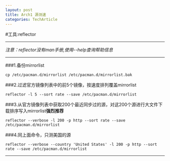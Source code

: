 ```yaml
---
layout: post
title: Arch1 源测速
categories: TechArticle
---
```


#工具:reflector

---
*注意：reflector没有man手册,使用--help查询帮助信息*

---
###1.备份mirrorlist

	cp /etc/pacman.d/mirrorlist /etc/pacman.d/mirrorlist.bak

###2.过滤官方镜像列表中的前5个镜像，按速度排列覆盖mirrorlist

	reflector -l 5 --sort rate --save /etc/pacman.d/mirrorlist
	
###3.从官方镜像列表中获取200个最近同步过的源，对这200个源进行大文件下载排序写入mirrorlist**强烈推荐**

	reflector --verbose -l 200 -p http --sort rate --save /etc/pacman.d/mirrorlist
	
###4.同上面命令，只测美国的源

	reflector --verbose --country 'United States' -l 200 -p http --sort rate --save /etc/pacman.d/mirrorlist

---
